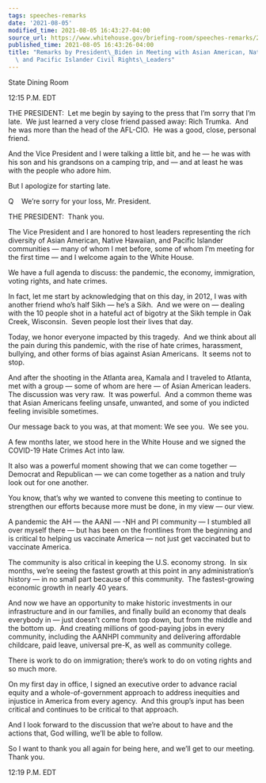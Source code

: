 ```yaml
---
tags: speeches-remarks
date: '2021-08-05'
modified_time: 2021-08-05 16:43:27-04:00
source_url: https://www.whitehouse.gov/briefing-room/speeches-remarks/2021/08/05/remarks-by-president-biden-in-meeting-with-asian-american-native-hawaiian-and-pacific-islander-civil-rights-leaders/
published_time: 2021-08-05 16:43:26-04:00
title: "Remarks by President\_Biden in Meeting with Asian American, Native Hawaiian,\
  \ and Pacific Islander Civil Rights\_Leaders"
---
```

 
State Dining Room

12:15 P.M. EDT  
  
THE PRESIDENT:  Let me begin by saying to the press that I’m sorry that
I’m late.  We just learned a very close friend passed away: Rich
Trumka.  And he was more than the head of the AFL-CIO.  He was a good,
close, personal friend.   
  
And the Vice President and I were talking a little bit, and he — he was
with his son and his grandsons on a camping trip, and — and at least he
was with the people who adore him.   
  
But I apologize for starting late.   
  
Q    We’re sorry for your loss, Mr. President.  
  
THE PRESIDENT:  Thank you.  
  
The Vice President and I are honored to host leaders representing the
rich diversity of Asian American, Native Hawaiian, and Pacific Islander
communities — many of whom I met before, some of whom I’m meeting for
the first time — and I welcome again to the White House.    
  
We have a full agenda to discuss: the pandemic, the economy,
immigration, voting rights, and hate crimes.  
  
In fact, let me start by acknowledging that on this day, in 2012, I was
with another friend who’s half Sikh — he’s a Sikh.  And we were on —
dealing with the 10 people shot in a hateful act of bigotry at the Sikh
temple in Oak Creek, Wisconsin.  Seven people lost their lives that
day.   
  
Today, we honor everyone impacted by this tragedy.  And we think about
all the pain during this pandemic, with the rise of hate crimes,
harassment, bullying, and other forms of bias against Asian Americans. 
It seems not to stop.  
  
And after the shooting in the Atlanta area, Kamala and I traveled to
Atlanta, met with a group — some of whom are here — of Asian American
leaders.  The discussion was very raw.  It was powerful.  And a common
theme was that Asian Americans feeling unsafe, unwanted, and some of you
indicted feeling invisible sometimes.   
  
Our message back to you was, at that moment: We see you.  We see you.   
  
A few months later, we stood here in the White House and we signed the
COVID-19 Hate Crimes Act into law.  
  
It also was a powerful moment showing that we can come together —
Democrat and Republican — we can come together as a nation and truly
look out for one another.   
  
You know, that’s why we wanted to convene this meeting to continue to
strengthen our efforts because more must be done, in my view — our
view.  
  
A pandemic the AH — the AANI — -NH and PI community — I stumbled all
over myself there — but has been on the frontlines from the beginning
and is critical to helping us vaccinate America — not just get
vaccinated but to vaccinate America.  
  
The community is also critical in keeping the U.S. economy strong.  In
six months, we’re seeing the fastest growth at this point in any
administration’s history — in no small part because of this community. 
The fastest-growing economic growth in nearly 40 years.   
  
And now we have an opportunity to make historic investments in our
infrastructure and in our families, and finally build an economy that
deals everybody in — just doesn’t come from top down, but from the
middle and the bottom up.  And creating millions of good-paying jobs in
every community, including the AANHPI community and delivering
affordable childcare, paid leave, universal pre-K, as well as community
college.   
  
There is work to do on immigration; there’s work to do on voting rights
and so much more.  
  
On my first day in office, I signed an executive order to advance racial
equity and a whole-of-government approach to address inequities and
injustice in America from every agency.  And this group’s input has been
critical and continues to be critical to that approach.   
  
And I look forward to the discussion that we’re about to have and the
actions that, God willing, we’ll be able to follow.  
  
So I want to thank you all again for being here, and we’ll get to our
meeting.  Thank you.  
  
12:19 P.M. EDT
